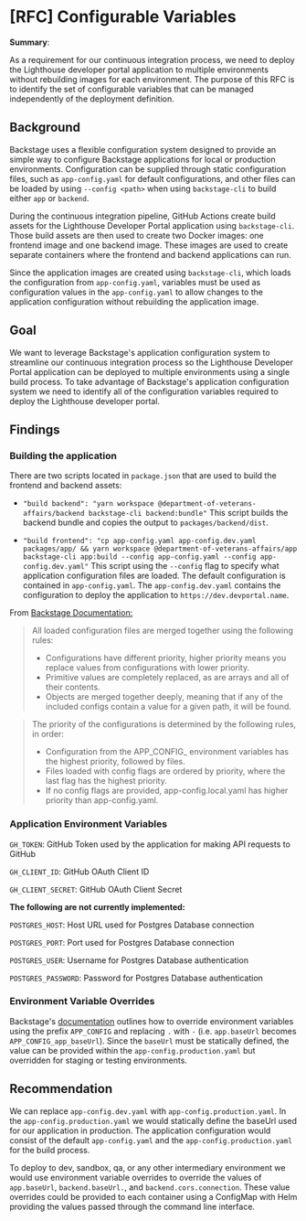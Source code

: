 # [RFC] Configurable Variables

**Summary**:

As a requirement for our continuous integration process, we need to deploy the Lighthouse developer portal application to multiple environments without rebuilding images for each environment. The purpose of this RFC is to identify the set of configurable variables that can be managed independently of the deployment definition.

## Background

Backstage uses a flexible configuration system designed to provide an simple way to configure Backstage applications for local or production environments. Configuration can be supplied through static configuration files, such as `app-config.yaml` for default configurations, and other files can be loaded by using `--config <path>` when using `backstage-cli` to build either `app` or `backend`.

During the continuous integration pipeline, GitHub Actions create build assets for the Lighthouse Developer Portal application using `backstage-cli`. Those build assets are then used to create two Docker images: one frontend image and one backend image. These images are used to create separate containers where the frontend and backend applications can run.

Since the application images are created using `backstage-cli`, which loads the configuration from `app-config.yaml`, variables must be used as configuration values in the `app-config.yaml` to allow changes to the application configuration without rebuilding the application image.

## Goal

We want to leverage Backstage's application configuration system to streamline our continuous integration process so the Lighthouse Developer Portal application can be deployed to multiple environments using a single build process. To take advantage of Backstage's application configuration system we need to identify all of the configuration variables required to deploy the Lighthouse developer portal.


## Findings

### Building the application

There are two scripts located in `package.json` that are used to build the frontend and backend assets:

- `"build backend": "yarn workspace @department-of-veterans-affairs/backend backstage-cli backend:bundle"`
This script builds the backend bundle and copies the output to `packages/backend/dist`.

- `"build frontend": "cp app-config.yaml app-config.dev.yaml packages/app/ && yarn workspace @department-of-veterans-affairs/app backstage-cli app:build --config app-config.yaml --config app-config.dev.yaml"`
This script using the `--config` flag to specify what application configuration files are loaded. The default configuration is contained in `app-config.yaml`. The `app-config.dev.yaml` contains the configuration to deploy the application to `https://dev.devportal.name`.


From [Backstage Documentation:](https://backstage.io/docs/conf/writing#configuration-files)
>All loaded configuration files are merged together using the following rules:
>- Configurations have different priority, higher priority means you replace values from configurations with lower priority.
>- Primitive values are completely replaced, as are arrays and all of their contents.
>- Objects are merged together deeply, meaning that if any of the included configs contain a value for a given path, it will be found.

>The priority of the configurations is determined by the following rules, in order:
>- Configuration from the APP_CONFIG_ environment variables has the highest priority, followed by files.
>- Files loaded with config flags are ordered by priority, where the last flag has the highest priority.
>- If no config flags are provided, app-config.local.yaml has higher priority than app-config.yaml.


### Application Environment Variables

`GH_TOKEN`: GitHub Token used by the application for making API requests to GitHub

`GH_CLIENT_ID`: GitHub OAuth Client ID

`GH_CLIENT_SECRET`:  GitHub OAuth Client Secret

**The following are not currently implemented:**

`POSTGRES_HOST`: Host URL used for Postgres Database connection

`POSTGRES_PORT`: Port used for Postgres Database connection

`POSTGRES_USER`: Username for Postgres Database authentication

`POSTGRES_PASSWORD`: Password for Postgres Database authentication


### Environment Variable Overrides
Backstage's [documentation](https://backstage.io/docs/conf/writing#environment-variable-overrides) outlines how to override environment variables using the prefix `APP_CONFIG` and replacing `.` with `-` (i.e. `app.baseUrl` becomes `APP_CONFIG_app_baseUrl`). Since the `baseUrl` must be statically defined, the value can be provided within the `app-config.production.yaml` but overridden for staging or testing environments.

## Recommendation
We can replace `app-config.dev.yaml` with `app-config.production.yaml`. In the `app-config.production.yaml` we would statically define the baseUrl used for our application in production. The application configuration would consist of the default `app-config.yaml` and the `app-config.production.yaml` for the build process.

To deploy to dev, sandbox, qa, or any other intermediary environment we would use environment variable overrides to override the values of `app.baseUrl`, `backend.baseUrl.`, and `backend.cors.connection`. These value overrides could be provided to each container using a ConfigMap with Helm providing the values passed through the command line interface.


